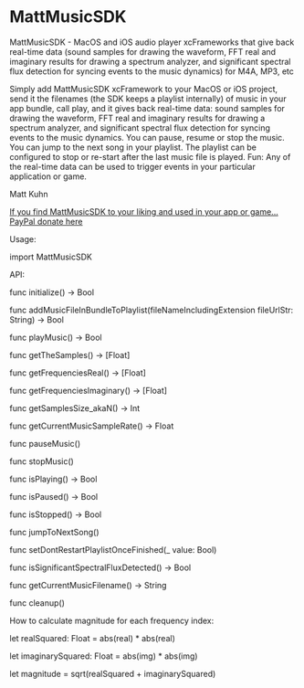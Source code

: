 # MattMusicSDK
MattMusicSDK - MacOS and iOS audio player xcFrameworks that give back real-time data (sound samples for drawing the waveform, FFT real and imaginary results for drawing a spectrum analyzer, and significant spectral flux detection for syncing events to the music dynamics) for M4A, MP3, etc

Simply add MattMusicSDK xcFramework to your MacOS or iOS project, send it the filenames (the SDK keeps a playlist internally) of music in your app bundle, call play, and it gives back real-time data: sound samples for drawing the waveform, FFT real and imaginary results for drawing a spectrum analyzer, and significant spectral flux detection for syncing events to the music dynamics. You can pause, resume or stop the music. You can jump to the next song in your playlist. The playlist can be configured to stop or re-start after the last music file is played. Fun: Any of the real-time data can be used to trigger events in your particular application or game.

Matt Kuhn

[If you find MattMusicSDK to your liking and used in your app or game... PayPal donate here](https://www.paypal.com/donate/?hosted_button_id=H3B7779F7KQMW)


Usage:

import MattMusicSDK


API:

func initialize() -> Bool

func addMusicFileInBundleToPlaylist(fileNameIncludingExtension fileUrlStr: String) -> Bool 

func playMusic() -> Bool

func getTheSamples() -> [Float]

func getFrequenciesReal() -> [Float] 

func getFrequenciesImaginary() -> [Float] 

func getSamplesSize_akaN() -> Int

func getCurrentMusicSampleRate() -> Float

func pauseMusic()

func stopMusic()
 
func isPlaying() -> Bool

func isPaused() -> Bool

func isStopped() -> Bool

func jumpToNextSong() 

func setDontRestartPlaylistOnceFinished(_ value: Bool) 

func isSignificantSpectralFluxDetected() -> Bool 

func getCurrentMusicFilename() -> String

func cleanup()
 

How to calculate magnitude for each frequency index:

let realSquared: Float = abs(real) * abs(real)

let imaginarySquared: Float = abs(img) * abs(img)

let magnitude = sqrt(realSquared + imaginarySquared)

